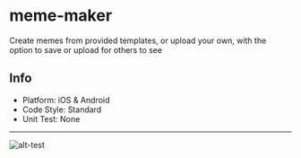 # meme-maker
Create memes from provided templates, or upload your own, with the option to save or upload for others to see

Info
---
* Platform: iOS & Android
* Code Style: Standard
* Unit Test: None
---


![alt-test](https://github.com/wbrown22/meme-maker/blob/master/demo/HomeScreen.gif)
